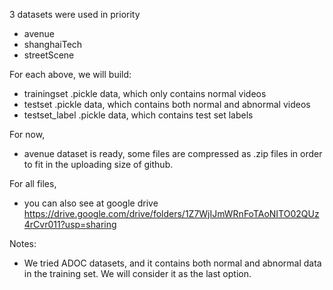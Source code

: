 3 datasets were used in priority
* avenue
* shanghaiTech
* streetScene


For each above, we will build:
* trainingset .pickle data, which only contains normal videos
* testset .pickle data, which contains both normal and abnormal videos
* testset_label .pickle data, which contains test set labels


For now, 
* avenue dataset is ready, some files are compressed as .zip files in order to fit in the uploading size of github.



For all files, 
* you can also see at google drive
https://drive.google.com/drive/folders/1Z7WjIJmWRnFoTAoNITO02QUz4rCvr011?usp=sharing


Notes:
* We tried ADOC datasets, and it contains both normal and abnormal data in the training set. We will consider it as the last option.
